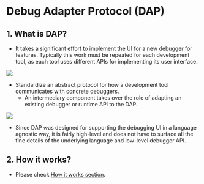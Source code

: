 # Debug Adapter Protocol (DAP)

## 1. What is DAP?

- It takes a significant effort to implement the UI for a new debugger for features. Typically this work must be repeated for each development tool, as each tool uses different APIs for implementing its user interface.

![](https://microsoft.github.io/debug-adapter-protocol/img/without-DAP.png)

- Standardize an abstract protocol for how a development tool communicates with concrete debuggers.
  - An intermediary component takes over the role of adapting an existing debugger or runtime API to the DAP.

![](https://microsoft.github.io/debug-adapter-protocol/img/with-DAP.png)

- Since DAP was designed for supporting the debugging UI in a language agnostic way, it is fairly high-level and does not have to surface all the fine details of the underlying language and low-level debugger API.

## 2. How it works?

- Please check [How it works section](https://microsoft.github.io/debug-adapter-protocol/overview).
